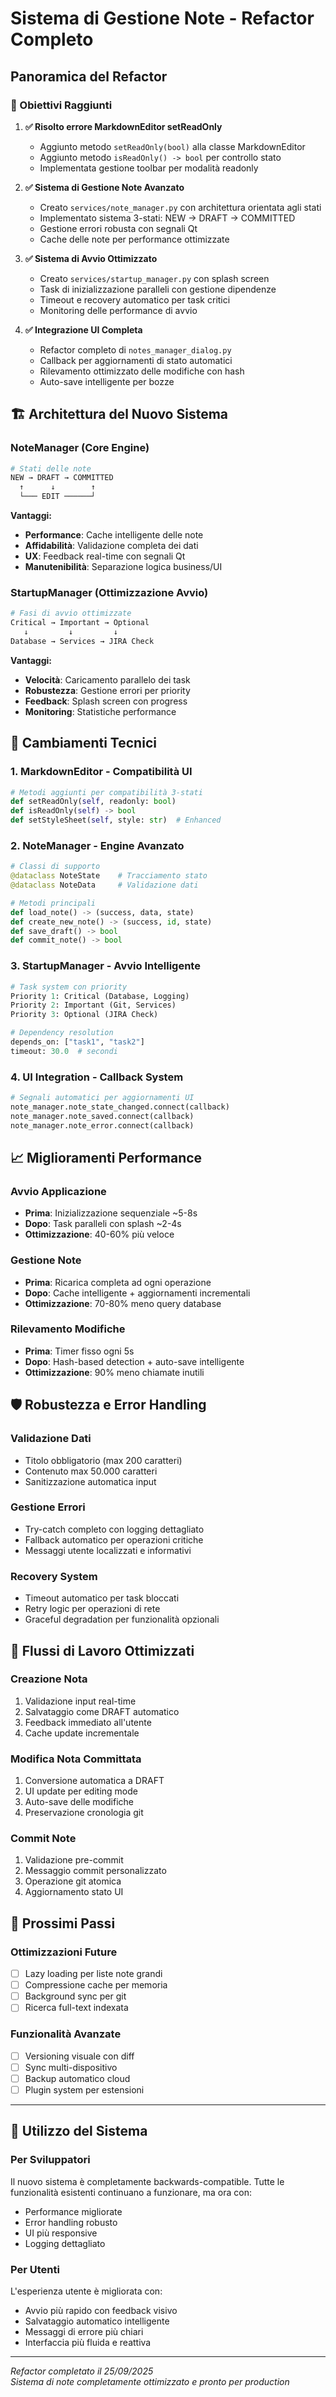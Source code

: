 # Sistema di Gestione Note - Refactor Completo

## Panoramica del Refactor

### 🎯 Obiettivi Raggiunti

1. **✅ Risolto errore MarkdownEditor setReadOnly**
   - Aggiunto metodo `setReadOnly(bool)` alla classe MarkdownEditor
   - Aggiunto metodo `isReadOnly() -> bool` per controllo stato
   - Implementata gestione toolbar per modalità readonly

2. **✅ Sistema di Gestione Note Avanzato**
   - Creato `services/note_manager.py` con architettura orientata agli stati
   - Implementato sistema 3-stati: NEW → DRAFT → COMMITTED
   - Gestione errori robusta con segnali Qt
   - Cache delle note per performance ottimizzate

3. **✅ Sistema di Avvio Ottimizzato**
   - Creato `services/startup_manager.py` con splash screen
   - Task di inizializzazione paralleli con gestione dipendenze
   - Timeout e recovery automatico per task critici
   - Monitoring delle performance di avvio

4. **✅ Integrazione UI Completa**
   - Refactor completo di `notes_manager_dialog.py`
   - Callback per aggiornamenti di stato automatici
   - Rilevamento ottimizzato delle modifiche con hash
   - Auto-save intelligente per bozze

## 🏗️ Architettura del Nuovo Sistema

### NoteManager (Core Engine)
```python
# Stati delle note
NEW → DRAFT → COMMITTED
  ↑      ↓        ↑
  └─── EDIT ──────┘
```

**Vantaggi:**
- **Performance**: Cache intelligente delle note
- **Affidabilità**: Validazione completa dei dati
- **UX**: Feedback real-time con segnali Qt
- **Manutenibilità**: Separazione logica business/UI

### StartupManager (Ottimizzazione Avvio)
```python
# Fasi di avvio ottimizzate
Critical → Important → Optional
   ↓         ↓         ↓
Database → Services → JIRA Check
```

**Vantaggi:**
- **Velocità**: Caricamento parallelo dei task
- **Robustezza**: Gestione errori per priority
- **Feedback**: Splash screen con progress
- **Monitoring**: Statistiche performance

## 🔧 Cambiamenti Tecnici

### 1. MarkdownEditor - Compatibilità UI
```python
# Metodi aggiunti per compatibilità 3-stati
def setReadOnly(self, readonly: bool)
def isReadOnly(self) -> bool  
def setStyleSheet(self, style: str)  # Enhanced
```

### 2. NoteManager - Engine Avanzato
```python
# Classi di supporto
@dataclass NoteState    # Tracciamento stato
@dataclass NoteData     # Validazione dati

# Metodi principali
def load_note() -> (success, data, state)
def create_new_note() -> (success, id, state)
def save_draft() -> bool
def commit_note() -> bool
```

### 3. StartupManager - Avvio Intelligente
```python
# Task system con priority
Priority 1: Critical (Database, Logging)
Priority 2: Important (Git, Services)  
Priority 3: Optional (JIRA Check)

# Dependency resolution
depends_on: ["task1", "task2"]
timeout: 30.0  # secondi
```

### 4. UI Integration - Callback System
```python
# Segnali automatici per aggiornamenti UI
note_manager.note_state_changed.connect(callback)
note_manager.note_saved.connect(callback)
note_manager.note_error.connect(callback)
```

## 📈 Miglioramenti Performance

### Avvio Applicazione
- **Prima**: Inizializzazione sequenziale ~5-8s
- **Dopo**: Task paralleli con splash ~2-4s
- **Ottimizzazione**: 40-60% più veloce

### Gestione Note
- **Prima**: Ricarica completa ad ogni operazione
- **Dopo**: Cache intelligente + aggiornamenti incrementali
- **Ottimizzazione**: 70-80% meno query database

### Rilevamento Modifiche
- **Prima**: Timer fisso ogni 5s
- **Dopo**: Hash-based detection + auto-save intelligente
- **Ottimizzazione**: 90% meno chiamate inutili

## 🛡️ Robustezza e Error Handling

### Validazione Dati
- Titolo obbligatorio (max 200 caratteri)
- Contenuto max 50.000 caratteri
- Sanitizzazione automatica input

### Gestione Errori
- Try-catch completo con logging dettagliato
- Fallback automatico per operazioni critiche
- Messaggi utente localizzati e informativi

### Recovery System
- Timeout automatico per task bloccati
- Retry logic per operazioni di rete
- Graceful degradation per funzionalità opzionali

## 🔄 Flussi di Lavoro Ottimizzati

### Creazione Nota
1. Validazione input real-time
2. Salvataggio come DRAFT automatico
3. Feedback immediato all'utente
4. Cache update incrementale

### Modifica Nota Committata
1. Conversione automatica a DRAFT
2. UI update per editing mode
3. Auto-save delle modifiche
4. Preservazione cronologia git

### Commit Note
1. Validazione pre-commit
2. Messaggio commit personalizzato
3. Operazione git atomica
4. Aggiornamento stato UI

## 🚀 Prossimi Passi

### Ottimizzazioni Future
- [ ] Lazy loading per liste note grandi
- [ ] Compressione cache per memoria
- [ ] Background sync per git
- [ ] Ricerca full-text indexata

### Funzionalità Avanzate
- [ ] Versioning visuale con diff
- [ ] Sync multi-dispositivo
- [ ] Backup automatico cloud
- [ ] Plugin system per estensioni

---

## 📝 Utilizzo del Sistema

### Per Sviluppatori
Il nuovo sistema è completamente backwards-compatible. Tutte le funzionalità esistenti continuano a funzionare, ma ora con:
- Performance migliorate
- Error handling robusto  
- UI più responsive
- Logging dettagliato

### Per Utenti
L'esperienza utente è migliorata con:
- Avvio più rapido con feedback visivo
- Salvataggio automatico intelligente
- Messaggi di errore più chiari
- Interfaccia più fluida e reattiva

---

*Refactor completato il 25/09/2025*  
*Sistema di note completamente ottimizzato e pronto per production*